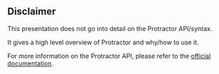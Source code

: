 ##  Disclaimer

This presentation does not go into detail on the Protractor API/syntax.

It gives a high level overview of Protractor and why/how to use it.

For more information on the Protractor API, please refer to the [official documentation](http://angular.github.io/protractor).
